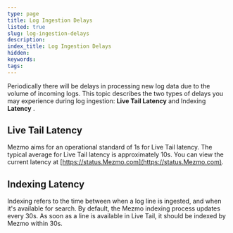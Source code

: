 ```yaml
---
type: page
title: Log Ingestion Delays
listed: true
slug: log-ingestion-delays
description: 
index_title: Log Ingestion Delays
hidden: 
keywords: 
tags: 
---
```





Periodically there will be delays in processing new log data due to the volume of incoming logs. This topic describes the two types of delays you may experience during log ingestion: **Live Tail Latency** and Indexing **Latency** .

## Live Tail Latency

Mezmo aims for an operational standard of 1s for Live Tail latency. The typical average for Live Tail latency is approximately 10s. You can view the current latency at [https://status.Mezmo.com](https://status.Mezmo.com).

## Indexing Latency

Indexing refers to the time between when a log line is ingested, and when it's available for search. By default, the Mezmo indexing process updates every 30s. As soon as a line is available in Live Tail, it should be indexed by Mezmo within 30s.





